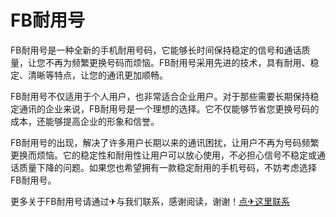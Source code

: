 # FB耐用号

FB耐用号是一种全新的手机耐用号码，它能够长时间保持稳定的信号和通话质量，让您不再为频繁更换号码而烦恼。FB耐用号采用先进的技术，具有耐用、稳定、清晰等特点，让您的通讯更加顺畅。

FB耐用号不仅适用于个人用户，也非常适合企业用户。对于那些需要长期保持稳定通讯的企业来说，FB耐用号是一个理想的选择。它不仅能够节省您更换号码的成本，还能够提高企业的形象和信誉。

FB耐用号的出现，解决了许多用户长期以来的通讯困扰，让用户不再为号码频繁更换而烦恼。它的稳定性和耐用性让用户可以放心使用，不必担心信号不稳定或通话质量下降的问题。如果您也希望拥有一款稳定耐用的手机号码，不妨考虑选择FB耐用号。

更多关于FB耐用号请通过✈与我们联系，感谢阅读，谢谢！[点✈这里联系](https://t.me/lm66bot)
